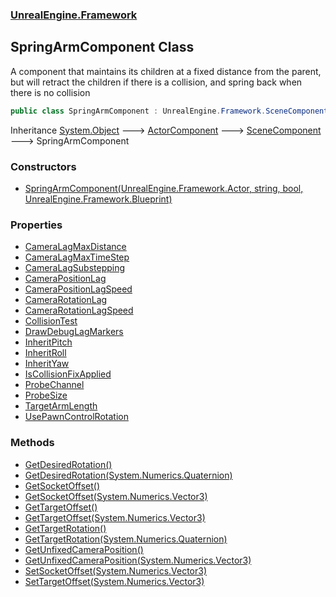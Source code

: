 ### [UnrealEngine.Framework](./UnrealEngine-Framework.md 'UnrealEngine.Framework')
## SpringArmComponent Class
A component that maintains its children at a fixed distance from the parent, but will retract the children if there is a collision, and spring back when there is no collision  
```csharp
public class SpringArmComponent : UnrealEngine.Framework.SceneComponent
```
Inheritance [System.Object](https://docs.microsoft.com/en-us/dotnet/api/System.Object 'System.Object') &#129106; [ActorComponent](./ActorComponent.md 'UnrealEngine.Framework.ActorComponent') &#129106; [SceneComponent](./SceneComponent.md 'UnrealEngine.Framework.SceneComponent') &#129106; SpringArmComponent  
### Constructors
- [SpringArmComponent(UnrealEngine.Framework.Actor, string, bool, UnrealEngine.Framework.Blueprint)](./SpringArmComponent-SpringArmComponent(Actor_string_bool_Blueprint).md 'UnrealEngine.Framework.SpringArmComponent.SpringArmComponent(UnrealEngine.Framework.Actor, string, bool, UnrealEngine.Framework.Blueprint)')
### Properties
- [CameraLagMaxDistance](./SpringArmComponent-CameraLagMaxDistance.md 'UnrealEngine.Framework.SpringArmComponent.CameraLagMaxDistance')
- [CameraLagMaxTimeStep](./SpringArmComponent-CameraLagMaxTimeStep.md 'UnrealEngine.Framework.SpringArmComponent.CameraLagMaxTimeStep')
- [CameraLagSubstepping](./SpringArmComponent-CameraLagSubstepping.md 'UnrealEngine.Framework.SpringArmComponent.CameraLagSubstepping')
- [CameraPositionLag](./SpringArmComponent-CameraPositionLag.md 'UnrealEngine.Framework.SpringArmComponent.CameraPositionLag')
- [CameraPositionLagSpeed](./SpringArmComponent-CameraPositionLagSpeed.md 'UnrealEngine.Framework.SpringArmComponent.CameraPositionLagSpeed')
- [CameraRotationLag](./SpringArmComponent-CameraRotationLag.md 'UnrealEngine.Framework.SpringArmComponent.CameraRotationLag')
- [CameraRotationLagSpeed](./SpringArmComponent-CameraRotationLagSpeed.md 'UnrealEngine.Framework.SpringArmComponent.CameraRotationLagSpeed')
- [CollisionTest](./SpringArmComponent-CollisionTest.md 'UnrealEngine.Framework.SpringArmComponent.CollisionTest')
- [DrawDebugLagMarkers](./SpringArmComponent-DrawDebugLagMarkers.md 'UnrealEngine.Framework.SpringArmComponent.DrawDebugLagMarkers')
- [InheritPitch](./SpringArmComponent-InheritPitch.md 'UnrealEngine.Framework.SpringArmComponent.InheritPitch')
- [InheritRoll](./SpringArmComponent-InheritRoll.md 'UnrealEngine.Framework.SpringArmComponent.InheritRoll')
- [InheritYaw](./SpringArmComponent-InheritYaw.md 'UnrealEngine.Framework.SpringArmComponent.InheritYaw')
- [IsCollisionFixApplied](./SpringArmComponent-IsCollisionFixApplied.md 'UnrealEngine.Framework.SpringArmComponent.IsCollisionFixApplied')
- [ProbeChannel](./SpringArmComponent-ProbeChannel.md 'UnrealEngine.Framework.SpringArmComponent.ProbeChannel')
- [ProbeSize](./SpringArmComponent-ProbeSize.md 'UnrealEngine.Framework.SpringArmComponent.ProbeSize')
- [TargetArmLength](./SpringArmComponent-TargetArmLength.md 'UnrealEngine.Framework.SpringArmComponent.TargetArmLength')
- [UsePawnControlRotation](./SpringArmComponent-UsePawnControlRotation.md 'UnrealEngine.Framework.SpringArmComponent.UsePawnControlRotation')
### Methods
- [GetDesiredRotation()](./SpringArmComponent-GetDesiredRotation().md 'UnrealEngine.Framework.SpringArmComponent.GetDesiredRotation()')
- [GetDesiredRotation(System.Numerics.Quaternion)](./SpringArmComponent-GetDesiredRotation(Quaternion).md 'UnrealEngine.Framework.SpringArmComponent.GetDesiredRotation(System.Numerics.Quaternion)')
- [GetSocketOffset()](./SpringArmComponent-GetSocketOffset().md 'UnrealEngine.Framework.SpringArmComponent.GetSocketOffset()')
- [GetSocketOffset(System.Numerics.Vector3)](./SpringArmComponent-GetSocketOffset(Vector3).md 'UnrealEngine.Framework.SpringArmComponent.GetSocketOffset(System.Numerics.Vector3)')
- [GetTargetOffset()](./SpringArmComponent-GetTargetOffset().md 'UnrealEngine.Framework.SpringArmComponent.GetTargetOffset()')
- [GetTargetOffset(System.Numerics.Vector3)](./SpringArmComponent-GetTargetOffset(Vector3).md 'UnrealEngine.Framework.SpringArmComponent.GetTargetOffset(System.Numerics.Vector3)')
- [GetTargetRotation()](./SpringArmComponent-GetTargetRotation().md 'UnrealEngine.Framework.SpringArmComponent.GetTargetRotation()')
- [GetTargetRotation(System.Numerics.Quaternion)](./SpringArmComponent-GetTargetRotation(Quaternion).md 'UnrealEngine.Framework.SpringArmComponent.GetTargetRotation(System.Numerics.Quaternion)')
- [GetUnfixedCameraPosition()](./SpringArmComponent-GetUnfixedCameraPosition().md 'UnrealEngine.Framework.SpringArmComponent.GetUnfixedCameraPosition()')
- [GetUnfixedCameraPosition(System.Numerics.Vector3)](./SpringArmComponent-GetUnfixedCameraPosition(Vector3).md 'UnrealEngine.Framework.SpringArmComponent.GetUnfixedCameraPosition(System.Numerics.Vector3)')
- [SetSocketOffset(System.Numerics.Vector3)](./SpringArmComponent-SetSocketOffset(Vector3).md 'UnrealEngine.Framework.SpringArmComponent.SetSocketOffset(System.Numerics.Vector3)')
- [SetTargetOffset(System.Numerics.Vector3)](./SpringArmComponent-SetTargetOffset(Vector3).md 'UnrealEngine.Framework.SpringArmComponent.SetTargetOffset(System.Numerics.Vector3)')
